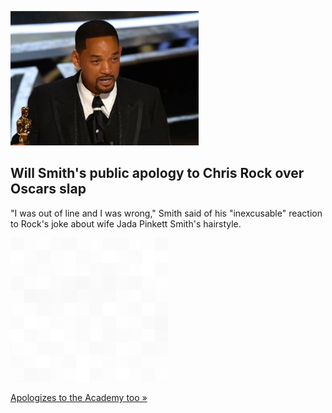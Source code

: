 
![Will Smith's public apology to Chris Rock over Oscars slap](./20220329055856.png)
## Will Smith's public apology to Chris Rock over Oscars slap

"I was out of line and I was wrong," Smith said of his "inexcusable" reaction to Rock's joke about wife Jada Pinkett Smith's hairstyle.

![pic](../square_bg.png)

[Apologizes to the Academy too »](https://www.yahoo.com/entertainment/will-smith-apologizes-to-chris-rock-a-day-after-oscars-slap-001719025.html)
